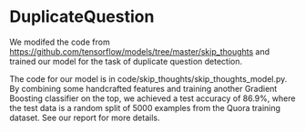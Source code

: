 # DuplicateQuestion

We modifed the code from https://github.com/tensorflow/models/tree/master/skip_thoughts and trained our model for the task of duplicate question detection.

The code for our model is in code/skip_thoughts/skip_thoughts_model.py. By combining some handcrafted features and training another Gradient Boosting classifier on the top, we achieved a test accuracy of 86.9%, where the test data is a random split of 5000 examples from the Quora training dataset. See our report for more details.
